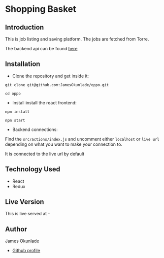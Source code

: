 # Shopping Basket

## Introduction

This is job listing and saving platform. The jobs are fetched from Torre.

The backend api can be found [here](https://github.com/JamesOkunlade/oppo-api)


## Installation

- Clone the repository and get inside it:

```
git clone git@github.com:JamesOkunlade/oppo.git

cd oppo
```

- Install install the react frontend:

```
npm install
```

```
npm start

```

- Backend connections:


Find the `src/actions/index.js` and uncomment either `localhost` or `live url` depending on what you want to make your connection to.

It is connected to the live url by default



## Technology Used

- React
- Redux

## Live Version

This is live served at - 


## Author

James Okunlade

- [Github profile](https://github.com/JamesOkunlade)